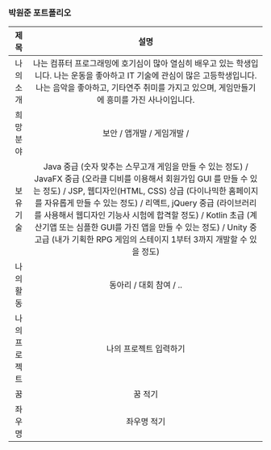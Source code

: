 ### 박원준 포트폴리오  

|제목|설명|
|:--------:|:-------------------:|
| 나의 소개 | 나는 컴퓨터 프로그래밍에 호기심이 많아 열심히 배우고 있는 학생입니다. 나는 운동을 좋아하고 IT 기술에 관심이 많은 고등학생입니다. 나는 음악을 좋아하고, 기타연주 취미를 가지고 있으며, 게임만들기에 흥미를 가진 사나이입니다.    |
| 희망 분야 | 보안 / 앱개발 / 게임개발 /  |
| 보유 기술 | Java 중급 (숫자 맞추는 스무고개 게임을 만들 수 있는 정도) / JavaFX 중급 (오라클 디비를 이용해서 회원가입 GUI 를 만들 수 있는 정도) / JSP, 웹디자인(HTML, CSS) 상급 (다이나믹한 홈페이지를 자유롭게 만들 수 있는 정도) / 리액트, jQuery 중급 (라이브러리를 사용해서 웹디자인 기능사 시험에 합격할 정도) / Kotlin 초급 (계산기앱 또는 심플한 GUI를 가진 앱을 만들 수 있는 정도) / Unity 중고급 (내가 기획한 RPG 게임의 스테이지 1부터 3까지 개발할 수 있을 정도) |
| 나의 활동 | 동아리 / 대회 참여 / .. |
| 나의 프로젝트 | 나의 프로젝트 입력하기 |
| 꿈 | 꿈 적기 | 
| 좌우명 | 좌우명 적기 |
